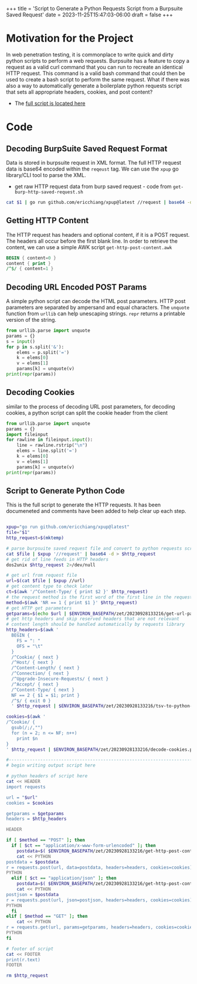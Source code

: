 +++
title = 'Script to Generate a Python Requests Script from a Burpsuite Saved Request'
date = 2023-11-25T15:47:03-06:00
draft = false
+++

# Motivation for the Project
In web penetration testing, it is commonplace to write quick and dirty python scripts to perform a web requests.
Burpsuite has a feature to copy a request as a valid curl command that you can run to recreate an identical HTTP request.
This command is a valid bash command that could then be used to create a bash script to perform the same request.
What if there was also a way to automatically generate a boilerplate python requests script that sets all appropriate headers, cookies, and post content?

- The [full script is located here](https://github.com/nicholas-long/environment/blob/main/zet/20230928133216/README.md)

# Code
## Decoding BurpSuite Saved Request Format

Data is stored in burpsuite request in XML format.
The full HTTP request data is base64 encoded within the `reqeust` tag.
We can use the `xpup` go library/CLI tool to parse the XML.

- get raw HTTP request data from burp saved request - code from `get-burp-http-saved-request.sh`
```bash
cat $1 | go run github.com/ericchiang/xpup@latest //request | base64 -d
```

## Getting HTTP Content
The HTTP request has headers and optional content, if it is a POST request.
The headers all occur before the first blank line.
In order to retrieve the content, we can use a simple AWK script `get-http-post-content.awk`
```awk
BEGIN { content=0 }
content { print }
/^$/ { content=1 }
```

## Decoding URL Encoded POST Params
A simple python script can decode the HTML post parameters.
HTTP post parameters are separated by ampersand and equal characters.
The `unquote` function from `urllib` can help unescaping strings.
`repr` returns a printable version of the string.

```python
from urllib.parse import unquote
params = {}
s = input()
for p in s.split('&'):
    elems = p.split('=')
    k = elems[0]
    v = elems[1]
    params[k] = unquote(v)
print(repr(params))
```

## Decoding Cookies
similar to the process of decoding URL post parameters, for decoding cookies, a python script can split the cookie header from the client
```python
from urllib.parse import unquote
params = {}
import fileinput
for rawline in fileinput.input():
    line = rawline.rstrip("\n")
    elems = line.split('=')
    k = elems[0]
    v = elems[1]
    params[k] = unquote(v)
print(repr(params))
```

## Script to Generate Python Code
This is the full script to generate the HTTP requests.
It has been documeneted and comments have been added to help clear up each step.

```bash

xpup="go run github.com/ericchiang/xpup@latest"
file="$1"
http_request=$(mktemp)

# parse burpsuite saved request file and convert to python requests script for copying
cat $file | $xpup '//request' | base64 -d > $http_request
# get rid of line feeds in HTTP headers
dos2unix $http_request 2>/dev/null

# get url from request file
url=$(cat $file | $xpup //url)
# get content type to check later
ct=$(awk '/^Content-Type/ { print $2 }' $http_request)
# the request method is the first word of the first line in the request headers
method=$(awk 'NR == 1 { print $1 }' $http_request)
# get HTTP get parameters
getparams=$(echo $url | $ENVIRON_BASEPATH/zet/20230928133216/get-url-params.py)
# get http headers and skip reserved headers that are not relevant
# content length should be handled automatically by requests library
http_headers=$(awk '
  BEGIN {
    FS = ": "
    OFS = "\t"
  }
  /^Cookie/ { next }
  /^Host/ { next }
  /^Content-Length/ { next }
  /^Connection/ { next }
  /^Upgrade-Insecure-Requests/ { next }
  /^Accept/ { next }
  /^Content-Type/ { next }
  NF == 2 { $1 = $1; print }
  /^$/ { exit 0 }
  ' $http_request | $ENVIRON_BASEPATH/zet/20230928133216/tsv-to-python-dict.py)

cookies=$(awk '
/^Cookie/ {
  gsub(/;/,"")
  for (n = 2; n <= NF; n++)
    print $n
}
' $http_request | $ENVIRON_BASEPATH/zet/20230928133216/decode-cookies.py)

#--------------------------------------------------------------------------------
# begin writing output script here

# python headers of script here
cat << HEADER
import requests

url = "$url"
cookies = $cookies

getparams = $getparams
headers = $http_headers

HEADER

if [ $method == "POST" ]; then
  if [ $ct == "application/x-www-form-urlencoded" ]; then
    postdata=$( $ENVIRON_BASEPATH/zet/20230928133216/get-http-post-content.awk $http_request | $ENVIRON_BASEPATH/zet/20230928133216/decode-post-params.py)
    cat << PYTHON
postdata = $postdata
r = requests.post(url, data=postdata, headers=headers, cookies=cookies)
PYTHON
  elif [ $ct == "application/json" ]; then
    postdata=$( $ENVIRON_BASEPATH/zet/20230928133216/get-http-post-content.awk $http_request )
    cat << PYTHON
postjson = $postdata
r = requests.post(url, json=postjson, headers=headers, cookies=cookies)
PYTHON
  fi
elif [ $method == "GET" ]; then
    cat << PYTHON
r = requests.get(url, params=getparams, headers=headers, cookies=cookies)
PYTHON
fi

# footer of script
cat << FOOTER
print(r.text)
FOOTER

rm $http_request
```
